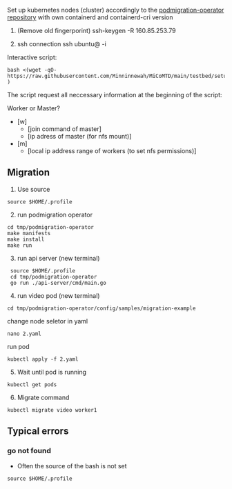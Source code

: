 Set up kubernetes nodes (cluster) accordingly to the [podmigration-operator repository](https://github.com/SSU-DCN/podmigration-operator) with own containerd and containerd-cri version

1. (Remove old fingerporint)
ssh-keygen -R 160.85.253.79

2. ssh connection
ssh ubuntu@<ip> -i <pathToKeyFile>


Interactive script:
```
bash <(wget -qO- https://raw.githubusercontent.com/Minninnewah/MiCoMTD/main/testbed/setup_environment_complete.sh )
```

The script request all neccessary information at the beginning of the script:

Worker or Master?<br />
* [w]<br />
  * [join command of master]<br />
  * [ip adress of master (for nfs mount)]<br />
* [m]<br />
  * [local ip address range of workers (to set nfs permissions)]<br />


## Migration
 
1. Use source
```
source $HOME/.profile
```
 
2. run podmigration operator
```
cd tmp/podmigration-operator
make manifests
make install
make run
```
 
3. run api server (new terminal)
```
 source $HOME/.profile
 cd tmp/podmigration-operator
 go run ./api-server/cmd/main.go
```
 
4. run video pod (new terminal)
```
cd tmp/podmigration-operator/config/samples/migration-example
```
change node seletor in yaml
```
nano 2.yaml 
```
 
run pod
```
kubectl apply -f 2.yaml
```
 
5. Wait until pod is running
 ```
 kubectl get pods
 ```
 
 6. Migrate command
  ```
  kubectl migrate video worker1
  ```

## Typical errors
### go not found
- Often the source of the bash is not set
```
source $HOME/.profile
```
